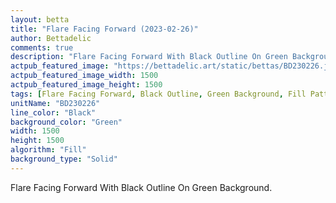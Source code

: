 ```yaml
---
layout: betta
title: "Flare Facing Forward (2023-02-26)"
author: Bettadelic
comments: true
description: "Flare Facing Forward With Black Outline On Green Background."
actpub_featured_image: "https://bettadelic.art/static/bettas/BD230226.jpg"
actpub_featured_image_width: 1500
actpub_featured_image_height: 1500
tags: [Flare Facing Forward, Black Outline, Green Background, Fill Pattern, February 2023, Solid Background Pattern]
unitName: "BD230226"
line_color: "Black"
background_color: "Green"
width: 1500
height: 1500
algorithm: "Fill"
background_type: "Solid"
---
```


Flare Facing Forward With Black Outline On Green Background.
